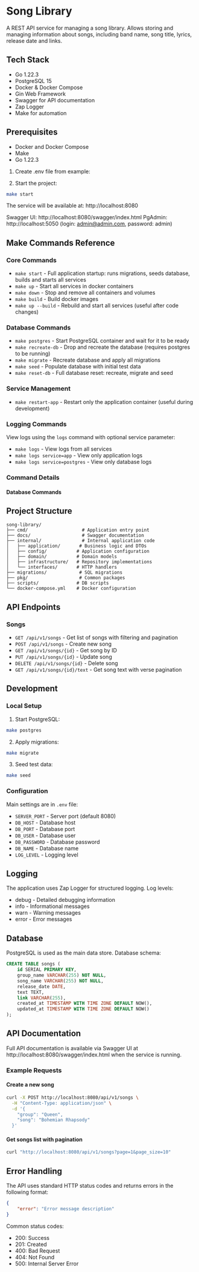 # Song Library

A REST API service for managing a song library. Allows storing and managing information about songs, including band name, song title, lyrics, release date and links.

## Tech Stack

- Go 1.22.3
- PostgreSQL 15
- Docker & Docker Compose
- Gin Web Framework
- Swagger for API documentation
- Zap Logger
- Make for automation

## Prerequisites

- Docker and Docker Compose
- Make
- Go 1.22.3


1. Create .env file from example:

2. Start the project:

```bash
make start
```

The service will be available at: http://localhost:8080

Swagger UI: http://localhost:8080/swagger/index.html
PgAdmin: http://localhost:5050 (login: admin@admin.com, password: admin)

## Make Commands Reference

### Core Commands
- `make start` - Full application startup: runs migrations, seeds database, builds and starts all services
- `make up` - Start all services in docker containers
- `make down` - Stop and remove all containers and volumes
- `make build` - Build docker images
- `make up --build` - Rebuild and start all services (useful after code changes)

### Database Commands
- `make postgres` - Start PostgreSQL container and wait for it to be ready
- `make recreate-db` - Drop and recreate the database (requires postgres to be running)
- `make migrate` - Recreate database and apply all migrations
- `make seed` - Populate database with initial test data
- `make reset-db` - Full database reset: recreate, migrate and seed

### Service Management
- `make restart-app` - Restart only the application container (useful during development)

### Logging Commands
View logs using the `logs` command with optional service parameter:
- `make logs` - View logs from all services
- `make logs service=app` - View only application logs
- `make logs service=postgres` - View only database logs

### Command Details

#### Database Commands

## Project Structure

```
song-library/
├── cmd/                    # Application entry point
├── docs/                   # Swagger documentation
├── internal/               # Internal application code
│   ├── application/       # Business logic and DTOs
│   ├── config/           # Application configuration
│   ├── domain/           # Domain models
│   ├── infrastructure/   # Repository implementations
│   └── interfaces/       # HTTP handlers
├── migrations/            # SQL migrations
├── pkg/                   # Common packages
├── scripts/              # DB scripts
└── docker-compose.yml    # Docker configuration
```

## API Endpoints

### Songs

- `GET /api/v1/songs` - Get list of songs with filtering and pagination
- `POST /api/v1/songs` - Create new song
- `GET /api/v1/songs/{id}` - Get song by ID
- `PUT /api/v1/songs/{id}` - Update song
- `DELETE /api/v1/songs/{id}` - Delete song
- `GET /api/v1/songs/{id}/text` - Get song text with verse pagination

## Development

### Local Setup

1. Start PostgreSQL:
```bash
make postgres
```

2. Apply migrations:
```bash
make migrate
```

3. Seed test data:
```bash
make seed
```

### Configuration

Main settings are in `.env` file:

- `SERVER_PORT` - Server port (default 8080)
- `DB_HOST` - Database host
- `DB_PORT` - Database port
- `DB_USER` - Database user
- `DB_PASSWORD` - Database password
- `DB_NAME` - Database name
- `LOG_LEVEL` - Logging level

## Logging

The application uses Zap Logger for structured logging. Log levels:
- debug - Detailed debugging information
- info - Informational messages
- warn - Warning messages
- error - Error messages

## Database

PostgreSQL is used as the main data store. Database schema:

```sql
CREATE TABLE songs (
    id SERIAL PRIMARY KEY,
    group_name VARCHAR(255) NOT NULL,
    song_name VARCHAR(255) NOT NULL,
    release_date DATE,
    text TEXT,
    link VARCHAR(255),
    created_at TIMESTAMP WITH TIME ZONE DEFAULT NOW(),
    updated_at TIMESTAMP WITH TIME ZONE DEFAULT NOW()
);
```

## API Documentation

Full API documentation is available via Swagger UI at http://localhost:8080/swagger/index.html when the service is running.

### Example Requests

#### Create a new song
```bash
curl -X POST http://localhost:8080/api/v1/songs \
  -H "Content-Type: application/json" \
  -d '{
    "group": "Queen",
    "song": "Bohemian Rhapsody"
  }'
```

#### Get songs list with pagination
```bash
curl "http://localhost:8080/api/v1/songs?page=1&page_size=10"
```

## Error Handling

The API uses standard HTTP status codes and returns errors in the following format:

```json
{
    "error": "Error message description"
}
```

Common status codes:
- 200: Success
- 201: Created
- 400: Bad Request
- 404: Not Found
- 500: Internal Server Error
